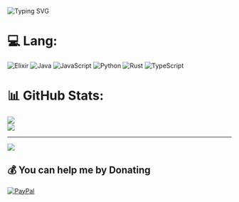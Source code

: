 <a img width="240" align="right" src="https://github.com/lemonsaurus/lemonsaurus/blob/main/ducky.png?raw=true"></a>


![Typing SVG](https://readme-typing-svg.herokuapp.com?font=roboto&color=%23F7C51D&size=18&vCenter=true&height=16&lines=Hi+there%2C+I'm+lemonsaurus.;Hi+there%2C+I'm+Leon+Sand%C3%B8y.;Hi+there%2C+you+can+call+me+Lemon.;Hi+there%2C+I'm+a+content+creator.;Hi+there%2C+I'm+a+software+engineer.;Hi+there%2C+I'm+a+musician.)


# 💻 Lang:
![Elixir](https://img.shields.io/badge/elixir-%234B275F.svg?style=for-the-badge&logo=elixir&logoColor=white) ![Java](https://img.shields.io/badge/java-%23ED8B00.svg?style=for-the-badge&logo=java&logoColor=white) ![JavaScript](https://img.shields.io/badge/javascript-%23323330.svg?style=for-the-badge&logo=javascript&logoColor=%23F7DF1E) ![Python](https://img.shields.io/badge/python-3670A0?style=for-the-badge&logo=python&logoColor=ffdd54) ![Rust](https://img.shields.io/badge/rust-%23000000.svg?style=for-the-badge&logo=rust&logoColor=white) ![TypeScript](https://img.shields.io/badge/typescript-%23007ACC.svg?style=for-the-badge&logo=typescript&logoColor=white) 
# 📊 GitHub Stats:
![](https://github-readme-stats.vercel.app/api?username=kleinalon&theme=radical&hide_border=false&include_all_commits=false&count_private=false)<br/>
![](https://github-readme-streak-stats.herokuapp.com/?user=kleinalon&theme=radical&hide_border=false)<br/>



---
[![](https://visitcount.itsvg.in/api?id=kleinalon&icon=0&color=0)](https://visitcount.itsvg.in)

  ## 💰 You can help me by Donating
  [![PayPal](https://img.shields.io/badge/PayPal-00457C?style=for-the-badge&logo=paypal&logoColor=white)](https://paypal.me/alonklein) 
